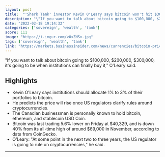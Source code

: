 ```yaml
---
layout: post
title:  "'Shark Tank' investor Kevin O'Leary says bitcoin won't hit $300,000 until institutions are comfortable buying the crypto"
description: "\"If you want to talk about bitcoin going to $100,000, $200,000, $300,000, it's going to be when institutions can finally buy it,\" O'Leary said."
date: "2022-02-18 19:14:32"
categories: ['sovereign', 'wealth', 'tank']
score: 111
image: "https://i.imgur.com/v0xZNSv.jpg"
tags: ['sovereign', 'wealth', 'tank']
link: "https://markets.businessinsider.com/news/currencies/bitcoin-price-prediction-crypto-kevin-oleary-shark-tank-regulation-institutions-2022-2"
---
```


\"If you want to talk about bitcoin going to $100,000, $200,000, $300,000, it's going to be when institutions can finally buy it,\" O'Leary said.

## Highlights

- Kevin O'Leary says institutions should allocate 1% to 3% of their portfolios to bitcoin.
- He predicts the price will rise once US regulators clarify rules around cryptocurrencies.
- The Canadian businessman is personally known to hold bitcoin, ethereum, and stablecoin USD Coin.
- Bitcoin was last trading 5.6% lower on Friday at $40,329, and is down 40% from its all-time high of around $69,000 in November, according to data from CoinGecko.
- O’Leary: "At some point in the next two to three years, the US regulator is going to rule on cryptocurrencies," he said.

---
